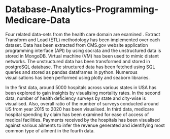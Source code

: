 # Database-Analytics-Programming-Medicare-Data

Four related data-sets from the health care domain are examined . 
Extract Transform and Load (ETL) methodology has been implemented over each dataset. 
Data has been extracted from CMS.gov website application programming interface (API) by using socrata and the unstructured data is stored in MongoDB. 
Virtual machine (VM) has been used to mimic distant networks. 
The unstructured data has been transformed and stored in postgreSQL database. 
The structured data has been fetched using SQL queries and stored as pandas dataframes in python. 
Numerous visualisations has been performed using plotly and seaborn libraries. 

In the first data, around 5000 hospitals across various states in USA has been explored to gain insights by visualising mortality rates. In the second data, number of health deficiency surveys by state and city-wise is visualised. Also, overall ratio of the number of surveys conducted around US from year 2015 to 2020 has been visualised. In third data, medicare hospital spending by claim has been examined for ease of access of medical facilities. Payments received by the hospitals has been visualised against various ailments to infer the revenue generated and identifying most common type of ailment in the fourth data.
